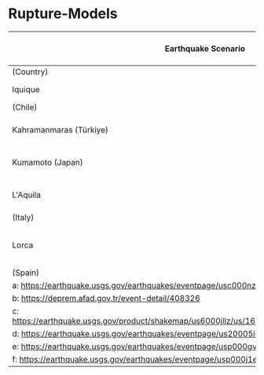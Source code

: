 # Rupture-Models

| Earthquake Scenario                                                                               | Mw     | Depth | Faulting Mechanism | Causative Nodal Plane |     |       | Finite-Fault Solution      |
|---------------------------------------------------------------------------------------------------|--------|-------|--------------------|--------------------------------|-----|-------|----------------------------|
| (Country)                                                                                         | (USGS) | (km)  |                    | Strike                         | Dip | Rake  |                            |
| Iquique                                                                                           | 8.2    | 25    | Thrust             | a358°                          | 12° | 107°  | Hayes (2017)               |
| (Chile)                                                                                           |        |       |                    |                                |     |       |                            |
| Kahramanmaras (Türkiye)                                                                           | 7.8    | 8.6   | Strike-slip        | b233°                          | 74° | 18°   | Goldberg et al. (2023)c    |
| Kumamoto (Japan)                                                                                  | 7      | 10    | Strike-slip        | d224°                          | 66° | -152° | Yagi et al. (2016)         |
| L'Aquila                                                                                          | 6.3    | 8.8   | Normal             | e121°                          | 43° | -124° | Gallovič et al. (2015)     |
| (Italy)                                                                                           |        |       |                    |                                |     |       |                            |
| Lorca                                                                                             | 5.1    | 1     | Strike-slip        | f233°                          | 45° | 42°   | Lopez-Camino et al. (2016) |
| (Spain)                                                                                           |        |       |                    |                                |     |       |                            |
| a: https://earthquake.usgs.gov/earthquakes/eventpage/usc000nzvd/moment-tensor                     |        |       |                    |                                |     |       |                            |
| b: https://deprem.afad.gov.tr/event-detail/408326                                                 |        |       |                    |                                |     |       |                            |
| c: https://earthquake.usgs.gov/product/shakemap/us6000jllz/us/1675660631596/download/rupture.json |        |       |                    |                                |     |       |                            |
| d: https://earthquake.usgs.gov/earthquakes/eventpage/us20005iis/moment-tensor                     |        |       |                    |                                |     |       |                            |
| e: https://earthquake.usgs.gov/earthquakes/eventpage/usp000gvtu/moment-tensor                     |        |       |                    |                                |     |       |                            |
| f: https://earthquake.usgs.gov/earthquakes/eventpage/usp000j1en/moment-tensor                     |        |       |                    |                                |     |       |                            |
